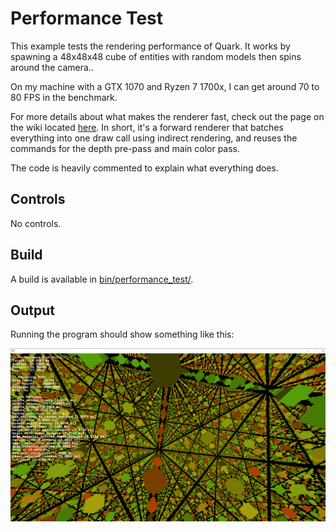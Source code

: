 # Performance Test
This example tests the rendering performance of Quark. It works by spawning a 48x48x48 cube of entities with random models then spins around the camera..

On my machine with a GTX 1070 and Ryzen 7 1700x, I can get around 70 to 80 FPS in the benchmark.

For more details about what makes the renderer fast, check out the page on the wiki located [here](https://github.com/WindowsVista42/Quark-Engine/wiki/GPU-Driven-Rendering). In short, it's a forward renderer that batches everything into one draw call using indirect rendering, and reuses the commands for the depth pre-pass and main color pass.

The code is heavily commented to explain what everything does.

## Controls
No controls.

## Build
A build is available in [bin/performance_test/](../../bin/performance_test/).

## Output
Running the program should show something like this:

![Performance Test](../../images/performance_test.png)